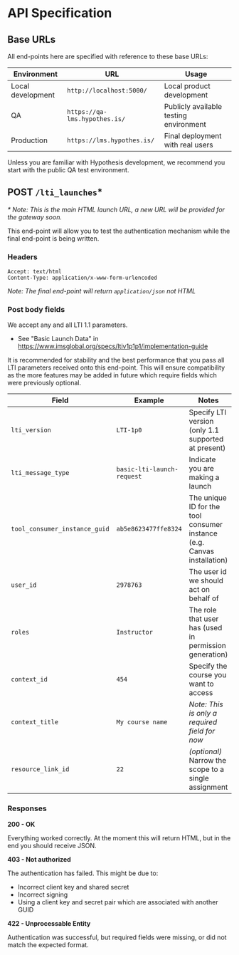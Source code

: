 # API Specification

## Base URLs

All end-points here are specified with reference to these base URLs:

| Environment       | URL                           | Usage                                  |
|-------------------|-------------------------------|----------------------------------------|
| Local development | `http://localhost:5000/`      | Local product development              | 
| QA                | `https://qa-lms.hypothes.is/` | Publicly available testing environment |
| Production        | `https://lms.hypothes.is/`    | Final deployment with real users       |

Unless you are familiar with Hypothesis development, we recommend you start 
with the public QA test environment.

## POST `/lti_launches`*

_* Note: This is the main HTML launch URL, a new URL will be provided for
the gateway soon._

This end-point will allow you to test the authentication mechanism while the 
final end-point is being written.

### Headers
```
Accept: text/html
Content-Type: application/x-www-form-urlencoded
```

_Note: The final end-point will return `application/json` not HTML_

### Post body fields

We accept any and all LTI 1.1 parameters.

 * See "Basic Launch Data" in https://www.imsglobal.org/specs/ltiv1p1p1/implementation-guide

It is recommended for stability and the best performance that you pass all LTI
parameters received onto this end-point. This will ensure compatibility as the
more features may be added in future which require fields which were previously
optional.

| Field                         | Example                    | Notes                                                                   |
|-------------------------------|----------------------------|-------------------------------------------------------------------------|
| `lti_version`                 | `LTI-1p0`                  | Specify LTI version (only 1.1 supported at present)                     |
| `lti_message_type`            | `basic-lti-launch-request` | Indicate you are making a launch                                        |
| `tool_consumer_instance_guid` | `ab5e8623477ffe8324`       | The unique ID for the tool consumer instance (e.g. Canvas installation) |
| `user_id`                     | `2978763`                  | The user id we should act on behalf of                                  |
| `roles`                       | `Instructor`               | The role that user has (used in permission generation)                  |
| `context_id`                  | `454`                      | Specify the course you want to access                                   |
| `context_title`               | `My course name`           | _Note: This is only a required field for now_                           |
| `resource_link_id`            | `22`                       | _(optional)_ Narrow the scope to a single assignment                    |

### Responses

**200 - OK**

Everything worked correctly. At the moment this will return HTML, but in the 
end you should receive JSON.

**403 - Not authorized**

The authentication has failed. This might be due to:

 * Incorrect client key and shared secret
 * Incorrect signing
 * Using a client key and secret pair which are associated with another GUID

**422 - Unprocessable Entity**

Authentication was successful, but required fields were missing, or did not 
match the expected format.